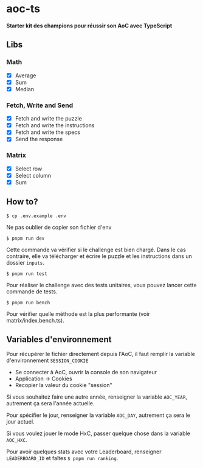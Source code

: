 # aoc-ts

**Starter kit des champions pour réussir son AoC avec TypeScript**

## Libs

### Math

- [x] Average
- [x] Sum
- [x] Median

### Fetch, Write and Send

- [x] Fetch and write the puzzle
- [X] Fetch and write the instructions
- [X] Fetch and write the specs
- [x] Send the response

### Matrix
- [X] Select row
- [X] Select column
- [X] Sum   

## How to?

`$ cp .env.example .env`

Ne pas oublier de copier son fichier d'env

`$ pnpm run dev`

Cette commande va vérifier si le challenge est bien chargé. Dans le cas contraire, elle va télécharger et écrire le puzzle et les instructions dans un dossier `inputs`.

`$ pnpm run test`

Pour réaliser le challenge avec des tests unitaires, vous pouvez lancer cette commande de tests.

`$ pnpm run bench`

Pour vérifier quelle méthode est la plus performante (voir matrix/index.bench.ts).

## Variables d'environnement

Pour récupérer le fichier directement depuis l'AoC, il faut remplir la variable d'environnement `SESSION_COOKIE`

- Se connecter à AoC, ouvrir la console de son navigateur
- Application -> Cookies
- Recopier la valeur du cookie "session"

Si vous souhaitez faire une autre année, renseigner la variable `AOC_YEAR`, autrement ça sera l'année actuelle.

Pour spécifier le jour, renseigner la variable `AOC_DAY`, autrement ça sera le jour actuel.

Si vous voulez jouer le mode HxC, passer quelque chose dans la variable `AOC_HXC`.

Pour avoir quelques stats avec votre Leaderboard, renseigner `LEADERBOARD_ID` et faîtes `$ pnpm run ranking`.